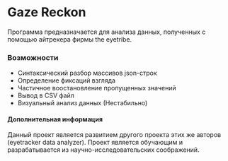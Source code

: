 # Gaze Reckon
Программа предназначается для анализа данных, полученных с помощью айтрекера фирмы the eyetribe.
### Возможности
* Синтаксический разбор массивов json-строк
* Определение фиксаций взгляда
* Частичное воостановление пропущенных значений
* Вывод в CSV файл
* Визуальный анализ данных (Нестабильно)

#### Дополнительная информация
Данный проект является развитием другого проекта этих же авторов (eyetracker data analyzer).
Проект является обучающим и разрабатывается из научно-исследовательских соображений.
